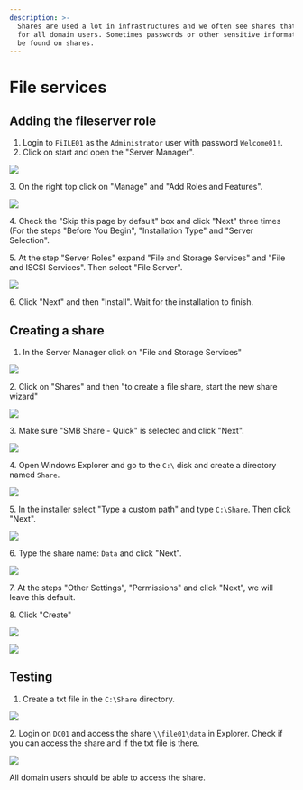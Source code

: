 ```yaml
---
description: >-
  Shares are used a lot in infrastructures and we often see shares that are open
  for all domain users. Sometimes passwords or other sensitive information can
  be found on shares.
---
```


# File services

## Adding the fileserver role

1. Login to `FiILE01` as the `Administrator` user with password `Welcome01!`.
2. Click on start and open the "Server Manager".

![](<../../../.gitbook/assets/afbeelding (19).png>)

3\. On the right top click on "Manage" and "Add Roles and Features".

![](<../../../.gitbook/assets/afbeelding (9) (2).png>)

4\. Check the "Skip this page by default" box and click "Next" three times (For the steps "Before You Begin", "Installation Type" and "Server Selection".

5\. At the step "Server Roles" expand "File and Storage Services" and "File and ISCSI Services". Then select "File Server".

![](<../../../.gitbook/assets/afbeelding (38) (1).png>)

6\. Click "Next" and then "Install". Wait for the installation to finish.

## Creating a share

1. In the Server Manager click on "File and Storage Services"

![](<../../../.gitbook/assets/afbeelding (4) (2).png>)

2\. Click on "Shares" and then "to create a file share, start the new share wizard"

![](<../../../.gitbook/assets/afbeelding (6) (1) (2).png>)

3\. Make sure "SMB Share - Quick" is selected and click "Next".

![](<../../../.gitbook/assets/afbeelding (2).png>)

4\. Open Windows Explorer and go to the `C:\` disk and create a directory named `Share`.

![](<../../../.gitbook/assets/afbeelding (36) (1).png>)

5\. In the installer select "Type a custom path" and type `C:\Share`. Then click "Next".

![](<../../../.gitbook/assets/afbeelding (1).png>)

6\. Type the share name: `Data` and click "Next".

![](<../../../.gitbook/assets/afbeelding (17).png>)

7\. At the steps "Other Settings", "Permissions" and click "Next", we will leave this default.

8\. Click "Create"

![](<../../../.gitbook/assets/afbeelding (20) (1).png>)

![](<../../../.gitbook/assets/afbeelding (25) (1).png>)

## Testing

1. Create a txt file in the `C:\Share` directory.

![](<../../../.gitbook/assets/afbeelding (3).png>)

2\. Login on `DC01` and access the share `\\file01\data` in Explorer. Check if you can access the share and if the txt file is there.

![](<../../../.gitbook/assets/afbeelding (26) (1).png>)

All domain users should be able to access the share.

